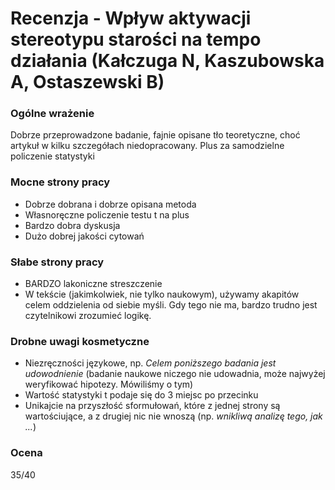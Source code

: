 # Recenzja - Wpływ aktywacji stereotypu starości na tempo działania (Kałczuga N, Kaszubowska A, Ostaszewski B)

### Ogólne wrażenie

Dobrze przeprowadzone badanie, fajnie opisane tło teoretyczne, choć artykuł w kilku szczegółach niedopracowany. Plus za samodzielne policzenie statystyki 

### Mocne strony pracy

- Dobrze dobrana i dobrze opisana metoda
- Własnoręczne policzenie testu t na plus
- Bardzo dobra dyskusja
- Dużo dobrej jakości cytowań

### Słabe strony pracy

- BARDZO lakoniczne streszczenie
- W tekście (jakimkolwiek, nie tylko naukowym), używamy akapitów celem oddzielenia od siebie myśli. Gdy tego nie ma, bardzo trudno jest czytelnikowi zrozumieć logikę.

### Drobne uwagi kosmetyczne

- Niezręczności językowe, np. _Celem poniższego badania jest udowodnienie_ (badanie naukowe niczego nie udowadnia, może najwyżej weryfikować hipotezy. Mówiliśmy o tym)
- Wartość statystyki t podaje się do 3 miejsc po przecinku
- Unikajcie na przyszłość sformułowań, które z jednej strony są wartościujące, a z drugiej nic nie wnoszą (np. _wnikliwą analizę tego, jak ..._)


### Ocena 

35/40